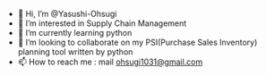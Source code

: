 - 👋 Hi, I’m @Yasushi-Ohsugi
- 👀 I’m interested in Supply Chain Management
- 🌱 I’m currently learning python
- 💞️ I’m looking to collaborate on my PSI(Purchase Sales Inventory) planning tool written by python
- 📫 How to reach me : mail ohsugi1031@gmail.com

<!---
Yasushi-Osugi/Yasushi-Osugi is a ✨ special ✨ repository because its `README.md` (this file) appears on your GitHub profile.
You can click the Preview link to take a look at your changes.
--->
